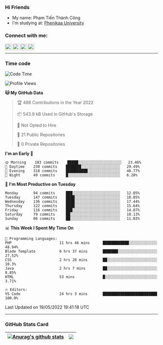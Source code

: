 ### Hi Friends

- My name: Phạm Tiến Thành Công
- I'm studying at: [Phenikaa University]


### Connect with me:
[<img align="left" alt="PhamTienThanhCong | Facebook" width="22px" src="https://upload.wikimedia.org/wikipedia/commons/thumb/1/16/Facebook-icon-1.png/640px-Facebook-icon-1.png" />][facebook]
[<img align="left" alt="PhamTienThanhCong | Zalo" width="22px" src="https://www.anphatpc.com.vn/template/anphat_2020v2/images/icon-zalo.jpg" />][zalo]
[<img align="left" alt="PhamTienThanhCong | LinkedIn" width="22px" src="https://cdn3.iconfinder.com/data/icons/inficons/512/linkedin.png" />][linkedin]
[<img align="left" alt="PhamTienThanhCong | tiktok" width="22px" src="https://cdn.worldvectorlogo.com/logos/tiktok-logo.svg" />][tiktok]

<br />

---

### Time code

<!--START_SECTION:waka-->
![Code Time](http://img.shields.io/badge/Code%20Time-348%20hrs%2031%20mins-blue)

![Profile Views](http://img.shields.io/badge/Profile%20Views-89-blue)

**🐱 My GitHub Data** 

> 🏆 488 Contributions in the Year 2022
 > 
> 📦 543.9 kB Used in GitHub's Storage 
 > 
> 🚫 Not Opted to Hire
 > 
> 📜 21 Public Repositories 
 > 
> 🔑 0 Private Repositories  
 > 
**I'm an Early 🐤** 

```text
🌞 Morning    183 commits    █████░░░░░░░░░░░░░░░░░░░░   23.46% 
🌆 Daytime    230 commits    ███████░░░░░░░░░░░░░░░░░░   29.49% 
🌃 Evening    318 commits    ██████████░░░░░░░░░░░░░░░   40.77% 
🌙 Night      49 commits     █░░░░░░░░░░░░░░░░░░░░░░░░   6.28%

```
📅 **I'm Most Productive on Tuesday** 

```text
Monday       94 commits     ███░░░░░░░░░░░░░░░░░░░░░░   12.05% 
Tuesday      147 commits    ████░░░░░░░░░░░░░░░░░░░░░   18.85% 
Wednesday    136 commits    ████░░░░░░░░░░░░░░░░░░░░░   17.44% 
Thursday     122 commits    ████░░░░░░░░░░░░░░░░░░░░░   15.64% 
Friday       116 commits    ███░░░░░░░░░░░░░░░░░░░░░░   14.87% 
Saturday     79 commits     ██░░░░░░░░░░░░░░░░░░░░░░░   10.13% 
Sunday       86 commits     ██░░░░░░░░░░░░░░░░░░░░░░░   11.03%

```


📊 **This Week I Spent My Time On** 

```text
💬 Programming Languages: 
PHP                      11 hrs 46 mins      ████████████░░░░░░░░░░░░░   48.94% 
Blade Template           6 hrs 37 mins       ███████░░░░░░░░░░░░░░░░░░   27.52% 
CSS                      2 hrs 28 mins       ██░░░░░░░░░░░░░░░░░░░░░░░   10.3% 
Java                     2 hrs 7 mins        ██░░░░░░░░░░░░░░░░░░░░░░░   8.85% 
HTML                     53 mins             █░░░░░░░░░░░░░░░░░░░░░░░░   3.71%

🔥 Editors: 
VS Code                  24 hrs 3 mins       █████████████████████████   100.0%

```


 Last Updated on 19/05/2022 19:41:18 UTC
<!--END_SECTION:waka-->

---

### GitHub Stats Card

| <a href="https://github.com/phamtienthanhcong"><img align="center" src="https://github-readme-stats.vercel.app/api?username=PhamTienThanhCong&show_icons=true&include_all_commits=true&theme=buefy&hide_border=true&theme=ocean_dark" alt="Anurag's github stats" /></a> | <a href="https://github.com/phamtienthanhcong"><img align="center" src="https://github-readme-stats.vercel.app/api/top-langs/?username=PhamTienThanhCong&layout=compact&theme=buefy&hide_border=true&theme=ocean_dark" /></a> |
| ------------- | ------------- |

[Phenikaa University]: https://phenikaa-uni.edu.vn/vi
[facebook]: https://www.facebook.com/phamtienthanhcong
[linkedin]: https://linkedin.com/in/phamtienthanhcong
[zalo]: https://zalo.me/0396396332
[tiktok]: https://www.tiktok.com/@phamtienthanhcong
[web]: https://github.com/PhamTienThanhCong/web_dev
[min project]: https://github.com/PhamTienThanhCong/Project-Of-Web
[c and cpp]: https://github.com/PhamTienThanhCong/Code_C_and_Cpro
[python]: https://github.com/PhamTienThanhCong/Python_beginer
